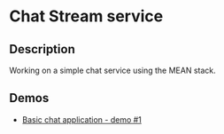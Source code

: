 # Chat Stream service
## Description
Working on a simple chat service using the MEAN stack.

## Demos
- [Basic chat application - demo #1](https://youtu.be/ViPLmxsVDH8)
